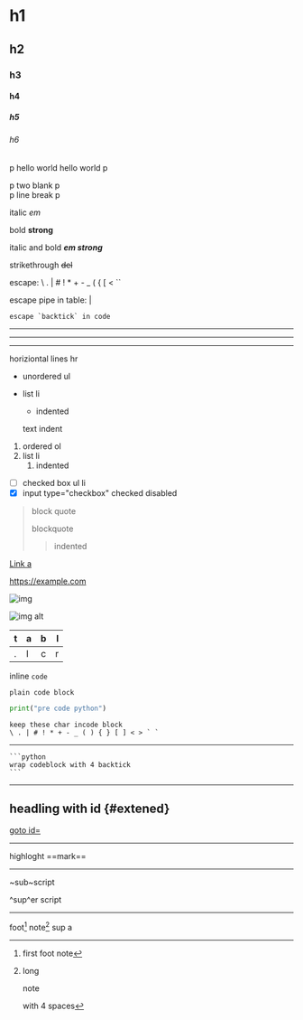 # h1

## h2

### h3

#### h4

##### h5

###### h6

p hello world 
hello world p

p two blank p  
p line break p

italic *em*

bold **strong**

italic and bold ***em strong***

strikethrough ~~del~~

escape: \\ \. \| \# \! \* \+ \- \_ \( \{ \[ \< \``

escape pipe in table: &#124;

``escape `backtick` in code``

---

***

___

horiziontal lines hr

- unordered ul
- list li
    - indented
    
    text indent

1. ordered ol
2. list li
    1. indented

- [ ] checked box ul li
- [x] input type="checkbox" checked  disabled

> block quote
>
> blockquote
>
> > indented

[Link a](https://example.com)

<https://example.com>

![img](https://place-hold.it/100x100)

![img alt](https://place-hold.it/100x100 "title")

|t|a|b|l|
|---|:--|:-:|--:|
|.|l|c|r|

inline `code`

```
plain code block
```

```python
print("pre code python")
```

```
keep these char incode block
\ . | # ! * + - _ ( ) { } [ ] < > ` `
```

---

````
```python
wrap codeblock with 4 backtick
```
````

---

## headling with id {#extened}

[goto id=](#extened)

---

highloght ==mark==

---

~sub~script

^sup^er script

---

foot[^1] note[^note] sup a

[^1]: first foot note

[^note]: long

    note
    
    with 4 spaces

